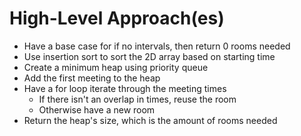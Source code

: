 # High-Level Approach(es)
- Have a base case for if no intervals, then return 0 rooms needed
- Use insertion sort to sort the 2D array based on starting time
- Create a minimum heap using priority queue
- Add the first meeting to the heap
- Have a for loop iterate through the meeting times
  - If there isn't an overlap in times, reuse the room
  - Otherwise have a new room
 - Return the heap's size, which is the amount of rooms needed 
